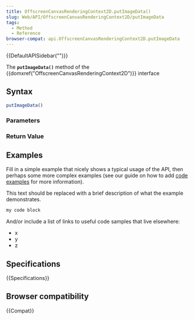 ```yaml
---
title: OffscreenCanvasRenderingContext2D.putImageData()
slug: Web/API/OffscreenCanvasRenderingContext2D/putImageData
tags:
  - Method
  - Reference
browser-compat: api.OffscreenCanvasRenderingContext2D.putImageData
---
```

{{DefaultAPISidebar("")}}

The **`putImageData()`** method of the {{domxref("OffscreenCanvasRenderingContext2D")}} interface 

## Syntax

```js
putImageData()
```

### Parameters



### Return Value



## Examples

Fill in a simple example that nicely shows a typical usage of the API, then perhaps some more complex examples (see our guide on how to add [code examples](/en-US/docs/MDN/Contribute/Structures/Code_examples) for more information).

This text should be replaced with a brief description of what the example demonstrates.

```js
my code block
```

And/or include a list of links to useful code samples that live elsewhere:

*   x
*   y
*   z

## Specifications

{{Specifications}}

## Browser compatibility

{{Compat}}

